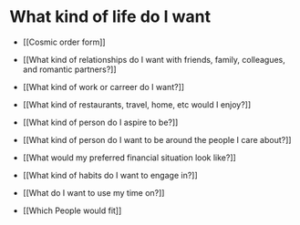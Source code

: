 # What kind of life do I want

* [[Cosmic order form]]


* [[What kind of relationships do I want with friends, family, colleagues, and romantic partners?]]
* [[What kind of work or carreer do I want?]]
* [[What kind of restaurants, travel, home, etc would I enjoy?]]
* [[What kind of person do I aspire to be?]]
* [[What kind of person do I want to be around the people I care about?]]
* [[What would my preferred financial situation look like?]]
* [[What kind of habits do I want to engage in?]]
* [[What do I want to use my time on?]]
* [[Which People would fit]]